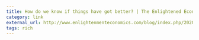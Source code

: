 ```yaml
---
title: How do we know if things have got better? | The Enlightened Economist
category: link
external_url: http://www.enlightenmenteconomics.com/blog/index.php/2020/02/how-do-we-know-if-things-have-got-better/
tags: rich
---
```

